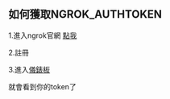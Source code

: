 ## 如何獲取NGROK_AUTHTOKEN

1.進入ngrok官網 [點我](https://dashboard.ngrok.com/)

2.註冊

3.進入[儀錶板](https://dashboard.ngrok.com/get-started/your-authtoken)

就會看到你的token了

